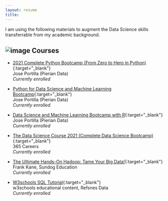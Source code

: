 ```yaml
---
layout: resume
title: 
---
```


I am using the following materials to augment the Data Science skills transferrable from my academic background.  

## ![image](https://user-images.githubusercontent.com/84908213/131991150-4fced03e-2ca3-4060-b724-28d65194d643.png)  Courses

- [2021 Complete Python Bootcamp (From Zero to Hero in Python)](https://www.udemy.com/course/complete-python-bootcamp/){:target="_blank"}<br/>
Jose Portilla (Pierian Data)<br/>
_Currently enrolled_

- [Python for Data Science and Machine Learning Bootcamp](https://www.udemy.com/course/python-for-data-science-and-machine-learning-bootcamp/){:target="_blank"}<br/>
Jose Portilla (Pierian Data)<br/>
_Currently enrolled_

- [Data Science and Machine Learning Bootcamp with R](https://www.udemy.com/course/data-science-and-machine-learning-bootcamp-with-r/){:target="_blank"}<br/>
Jose Portilla (Pierian Data)<br/>
_Currently enrolled_

- [The Data Science Course 2021 (Complete Data Science Bootcamp)](https://www.udemy.com/course/the-data-science-course-complete-data-science-bootcamp/){:target="_blank"}<br/>
365 Careers<br/>
_Currently enrolled_

- [The Ultimate Hands-On Hadoop: Tame Your Big Data!](https://www.udemy.com/course/the-ultimate-hands-on-hadoop-tame-your-big-data/){:target="_blank"}<br/>
Frank Kane, Sundog Education<br/>
_Currently enrolled_

- [W3schools SQL Tutorial](https://www.w3schools.com/sql/default.asp){:target="_blank"}<br/>
w3schools educational content, Refsnes Data<br/>
_Currently enrolled_
